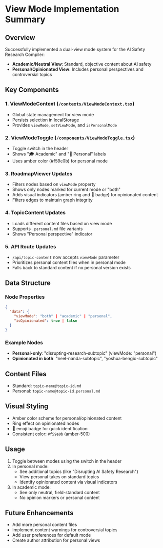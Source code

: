 # View Mode Implementation Summary

## Overview
Successfully implemented a dual-view mode system for the AI Safety Research Compiler:
- **Academic/Neutral View**: Standard, objective content about AI safety
- **Personal/Opinionated View**: Includes personal perspectives and controversial topics

## Key Components

### 1. ViewModeContext (`/contexts/ViewModeContext.tsx`)
- Global state management for view mode
- Persists selection in localStorage
- Provides `viewMode`, `setViewMode`, and `isPersonalMode`

### 2. ViewModeToggle (`/components/ViewModeToggle.tsx`)
- Toggle switch in the header
- Shows "🎓 Academic" and "💭 Personal" labels
- Uses amber color (#f59e0b) for personal mode

### 3. RoadmapViewer Updates
- Filters nodes based on `viewMode` property
- Shows only nodes marked for current mode or "both"
- Adds visual indicators (amber ring and 💭 badge) for opinionated content
- Filters edges to maintain graph integrity

### 4. TopicContent Updates
- Loads different content files based on view mode
- Supports `.personal.md` file variants
- Shows "Personal perspective" indicator

### 5. API Route Updates
- `/api/topic-content` now accepts `viewMode` parameter
- Prioritizes personal content files when in personal mode
- Falls back to standard content if no personal version exists

## Data Structure

### Node Properties
```json
{
  "data": {
    "viewMode": "both" | "academic" | "personal",
    "isOpinionated": true | false
  }
}
```

### Example Nodes
- **Personal-only**: "disrupting-research-subtopic" (viewMode: "personal")
- **Opinionated in both**: "neel-nanda-subtopic", "yoshua-bengio-subtopic"

## Content Files
- Standard: `topic-name@topic-id.md`
- Personal: `topic-name@topic-id.personal.md`

## Visual Styling
- Amber color scheme for personal/opinionated content
- Ring effect on opinionated nodes
- 💭 emoji badge for quick identification
- Consistent color: `#f59e0b` (amber-500)

## Usage
1. Toggle between modes using the switch in the header
2. In personal mode:
   - See additional topics (like "Disrupting AI Safety Research")
   - View personal takes on standard topics
   - Identify opinionated content via visual indicators
3. In academic mode:
   - See only neutral, field-standard content
   - No opinion markers or personal content

## Future Enhancements
- Add more personal content files
- Implement content warnings for controversial topics
- Add user preferences for default mode
- Create author attribution for personal views